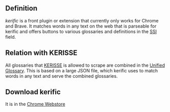 ## Definition
*kerific* is a front plugin or extension that currently only works for Chrome and Brave. It matches words in any text on the web that is parseable for kerific and offers buttons to various glossaries and definitions in the [SSI](self-sovereign-identity) field.

## Relation with KERISSE
All glossaries that [KERISSE](KERISSE) is allowed to scrape are combined in the [Unified Glossary](https://weboftrust.github.io/WOT-terms/docs/glossary-unified?level=2). This is based on a large JSON file, which kerific uses to match words in any text and serve the combined glossaries.

## Download kerific
It is in the [Chrome Webstore](https://chromewebstore.google.com/detail/kerific/ckbmkbbmnfbeecfmoiohobcdmopekgmp?hl=nl)

